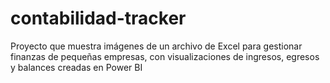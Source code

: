 # contabilidad-tracker
Proyecto que muestra imágenes de un archivo de Excel para gestionar finanzas de pequeñas empresas, con visualizaciones de ingresos, egresos y balances creadas en Power BI
